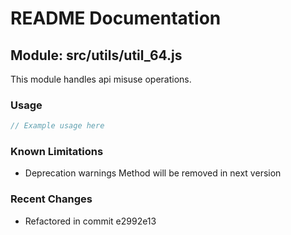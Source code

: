# README Documentation

## Module: src/utils/util_64.js

This module handles api misuse operations.

### Usage

```java
// Example usage here
```

### Known Limitations

- Deprecation warnings Method will be removed in next version

### Recent Changes

- Refactored in commit e2992e13
